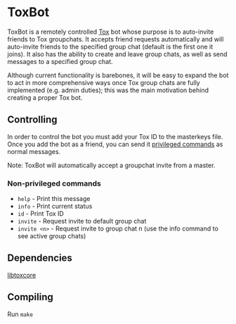 # ToxBot
ToxBot is a remotely controlled [Tox](https://tox.im) bot whose purpose is to auto-invite friends to Tox groupchats. It accepts friend requests automatically and will auto-invite friends to the specified group chat (default is the first one it joins). It also has the ability to create and leave group chats, as well as send messages to a specified group chat. 

Although current functionality is barebones, it will be easy to expand the bot to act in more comprehensive ways once Tox group chats are fully implemented (e.g. admin duties); this was the main motivation behind creating a proper Tox bot.

## Controlling
In order to control the bot you must add your Tox ID to the masterkeys file. Once you add the bot as a friend, you can send it [privileged commands](https://github.com/JFreegman/ToxBot/blob/master/commands.txt) as normal messages.

Note: ToxBot will automatically accept a groupchat invite from a master.

### Non-privileged commands
* `help` - Print this message
* `info` - Print current status
* `id` - Print Tox ID
* `invite` - Request invite to default group chat
* `invite <n>` - Request invite to group chat n (use the info command to see active group chats)

## Dependencies
[libtoxcore](https://github.com/irungentoo/toxcore)

## Compiling
Run `make`
